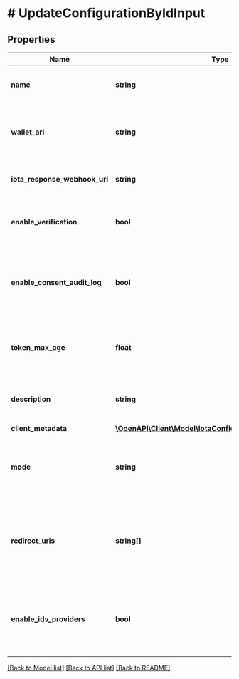 # # UpdateConfigurationByIdInput

## Properties

| Name                          | Type                                                                                                  | Description                                                                                                                                      | Notes      |
| ----------------------------- | ----------------------------------------------------------------------------------------------------- | ------------------------------------------------------------------------------------------------------------------------------------------------ | ---------- |
| **name**                      | **string**                                                                                            | The name of the configuration to quickly identify the resource.                                                                                  | [optional] |
| **wallet_ari**                | **string**                                                                                            | The unique resource identifier of the Wallet used to sign the request token.                                                                     | [optional] |
| **iota_response_webhook_url** | **string**                                                                                            | The webhook URL is used for callback when the data is ready.                                                                                     | [optional] |
| **enable_verification**       | **bool**                                                                                              | Cryptographically verifies the data shared by the user when enabled.                                                                             | [optional] |
| **enable_consent_audit_log**  | **bool**                                                                                              | Records the user&#39;s consent when they share their data, including the type of data shared when enabled.                                       | [optional] |
| **token_max_age**             | **float**                                                                                             | This is the lifetime of the signed request token during the data-sharing flow.                                                                   | [optional] |
| **description**               | **string**                                                                                            | An optional description of what the configuration is used for.                                                                                   | [optional] |
| **client_metadata**           | [**\OpenAPI\Client\Model\IotaConfigurationDtoClientMetadata**](IotaConfigurationDtoClientMetadata.md) |                                                                                                                                                  | [optional] |
| **mode**                      | **string**                                                                                            | Determines whether to handle the data-sharing request using the WebSocket or Redirect flow.                                                      | [optional] |
| **redirect_uris**             | **string[]**                                                                                          | List of allowed URLs to redirect users, including the response from the request. This is required if the selected data-sharing mode is Redirect. | [optional] |
| **enable_idv_providers**      | **bool**                                                                                              | Enables identity verification from user with a 3rd-party provider when a verified identity document is not found.                                | [optional] |

[[Back to Model list]](../../README.md#models) [[Back to API list]](../../README.md#endpoints) [[Back to README]](../../README.md)
